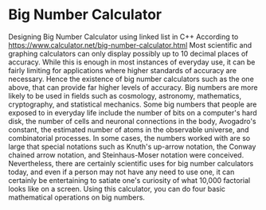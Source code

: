 # Big Number Calculator
Designing Big Number Calculator using linked list in C++
According to https://www.calculator.net/big-number-calculator.html
Most scientific and graphing calculators can only display possibly up to 10 decimal places of accuracy. While this is enough in most instances of everyday use, it can be fairly limiting for applications where higher standards of accuracy are necessary. Hence the existence of big number calculators such as the one above, that can provide far higher levels of accuracy. Big numbers are more likely to be used in fields such as cosmology, astronomy, mathematics, cryptography, and statistical mechanics.
Some big numbers that people are exposed to in everyday life include the number of bits on a computer's hard disk, the number of cells and neuronal connections in the body, Avogadro's constant, the estimated number of atoms in the observable universe, and combinatorial processes.
In some cases, the numbers worked with are so large that special notations such as Knuth's up-arrow notation, the Conway chained arrow notation, and Steinhaus-Moser notation were conceived. Nevertheless, there are certainly scientific uses for big number calculators today, and even if a person may not have any need to use one, it can certainly be entertaining to satiate one's curiosity of what 10,000 factorial looks like on a screen.
Using this calculator, you can do four basic mathematical operations on big numbers.
